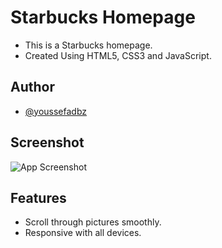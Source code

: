 
# Starbucks Homepage

- This is a Starbucks homepage.
- Created Using HTML5, CSS3 and JavaScript.


## Author

- [@youssefadbz](https://www.github.com/youssefadbz)


## Screenshot

![App Screenshot](https://github.com/youssefadbz/Starbucks-Homepage/blob/main/Screenshot.png)


## Features

- Scroll through pictures smoothly. 
- Responsive with all devices.

